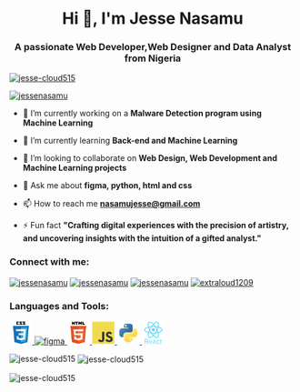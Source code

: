 <h1 align="center">Hi 👋, I'm Jesse Nasamu</h1>
<h3 align="center">A passionate Web Developer,Web Designer and Data Analyst from Nigeria</h3>

<p align="left"> <a href="https://github.com/ryo-ma/github-profile-trophy"><img src="https://github-profile-trophy.vercel.app/?username=jesse-cloud515" alt="jesse-cloud515" /></a> </p>

<p align="left"> <a href="https://twitter.com/jessenasamu" target="blank"><img src="https://img.shields.io/twitter/follow/jessenasamu?logo=twitter&style=for-the-badge" alt="jessenasamu" /></a> </p>

- 🔭 I’m currently working on a **Malware Detection program using Machine Learning**

- 🌱 I’m currently learning **Back-end and Machine Learning**

- 👯 I’m looking to collaborate on **Web Design, Web Development and Machine Learning projects**

- 💬 Ask me about **figma, python, html and css**

- 📫 How to reach me **nasamujesse@gmail.com**

- ⚡ Fun fact **"Crafting digital experiences with the precision of artistry, and uncovering insights with the intuition of a gifted analyst."**

<h3 align="left">Connect with me:</h3>
<p align="left">
<a href="https://twitter.com/jessenasamu" target="blank"><img align="center" src="https://raw.githubusercontent.com/rahuldkjain/github-profile-readme-generator/master/src/images/icons/Social/twitter.svg" alt="jessenasamu" height="30" width="40" /></a>
<a href="https://linkedin.com/in/jessenasamu" target="blank"><img align="center" src="https://raw.githubusercontent.com/rahuldkjain/github-profile-readme-generator/master/src/images/icons/Social/linked-in-alt.svg" alt="jessenasamu" height="30" width="40" /></a>
<a href="https://fb.com/jessenasamu" target="blank"><img align="center" src="https://raw.githubusercontent.com/rahuldkjain/github-profile-readme-generator/master/src/images/icons/Social/facebook.svg" alt="jessenasamu" height="30" width="40" /></a>
<a href="https://instagram.com/extraloud1209" target="blank"><img align="center" src="https://raw.githubusercontent.com/rahuldkjain/github-profile-readme-generator/master/src/images/icons/Social/instagram.svg" alt="extraloud1209" height="30" width="40" /></a>
</p>

<h3 align="left">Languages and Tools:</h3>
<p align="left"> <a href="https://www.w3schools.com/css/" target="_blank" rel="noreferrer"> <img src="https://raw.githubusercontent.com/devicons/devicon/master/icons/css3/css3-original-wordmark.svg" alt="css3" width="40" height="40"/> </a> <a href="https://www.figma.com/" target="_blank" rel="noreferrer"> <img src="https://www.vectorlogo.zone/logos/figma/figma-icon.svg" alt="figma" width="40" height="40"/> </a> <a href="https://www.w3.org/html/" target="_blank" rel="noreferrer"> <img src="https://raw.githubusercontent.com/devicons/devicon/master/icons/html5/html5-original-wordmark.svg" alt="html5" width="40" height="40"/> </a> <a href="https://developer.mozilla.org/en-US/docs/Web/JavaScript" target="_blank" rel="noreferrer"> <img src="https://raw.githubusercontent.com/devicons/devicon/master/icons/javascript/javascript-original.svg" alt="javascript" width="40" height="40"/> </a> <a href="https://www.python.org" target="_blank" rel="noreferrer"> <img src="https://raw.githubusercontent.com/devicons/devicon/master/icons/python/python-original.svg" alt="python" width="40" height="40"/> </a> <a href="https://reactjs.org/" target="_blank" rel="noreferrer"> <img src="https://raw.githubusercontent.com/devicons/devicon/master/icons/react/react-original-wordmark.svg" alt="react" width="40" height="40"/> </a> </p>

<p><img align="left" src="https://github-readme-stats.vercel.app/api/top-langs?username=jesse-cloud515&show_icons=true&locale=en&layout=compact" alt="jesse-cloud515" /></p>

<p>&nbsp;<img align="center" src="https://github-readme-stats.vercel.app/api?username=jesse-cloud515&show_icons=true&locale=en" alt="jesse-cloud515" /></p>

<p><img align="center" src="https://github-readme-streak-stats.herokuapp.com/?user=jesse-cloud515&" alt="jesse-cloud515" /></p>
